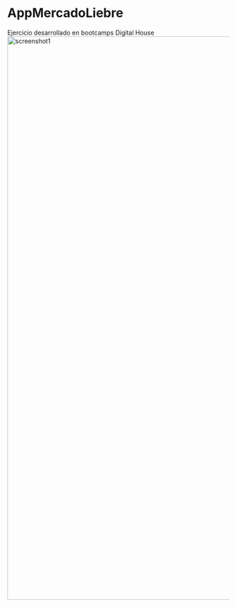 # AppMercadoLiebre
Ejercicio desarrollado en bootcamps Digital House
<img width="1274" alt="screenshot1" src="https://user-images.githubusercontent.com/59585788/152415018-a89e9a6f-cf97-4bcf-9783-4b95388867be.png">

